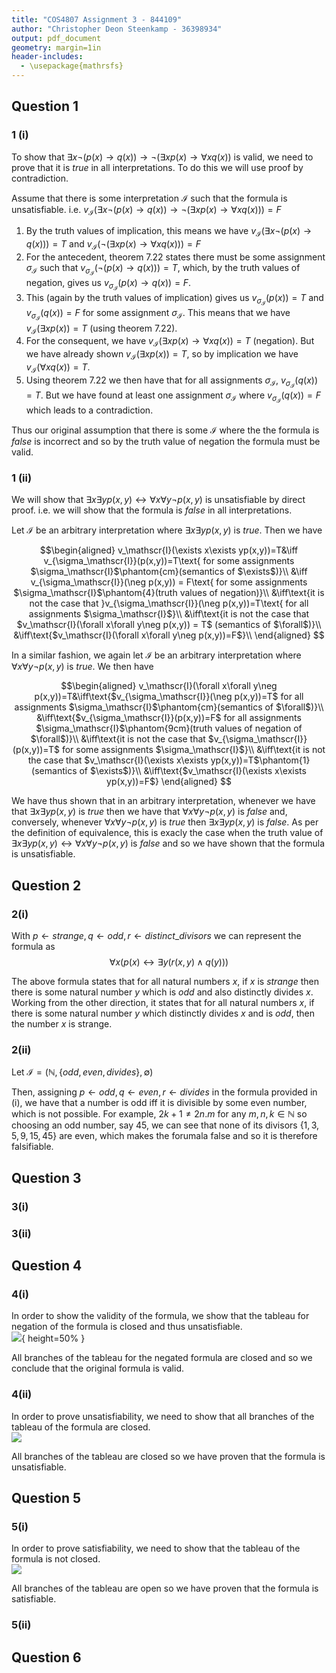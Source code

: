 ```yaml
---
title: "COS4807 Assignment 3 - 844109"
author: "Christopher Deon Steenkamp - 36398934"
output: pdf_document
geometry: margin=1in
header-includes:
  - \usepackage{mathrsfs}
---
```

## Question 1

### 1 (i)

To show that $\exists x\neg(p(x)\rightarrow q(x))\rightarrow\neg(\exists xp(x)\rightarrow \forall xq(x))$ is valid, we need to prove that it is $true$ in all interpretations. To do this we will use proof by contradiction.

Assume that there is some interpretation $\mathscr{I}$ such that the formula is unsatisfiable. i.e. $v_\mathscr{I}(\exists x\neg(p(x)\rightarrow q(x))\rightarrow\neg(\exists xp(x)\rightarrow \forall xq(x)))=F$

1. By the truth values of implication, this means we have $v_\mathscr{I}(\exists x\neg(p(x)\rightarrow q(x)))=T$ and $v_\mathscr{I}( \neg(\exists xp(x)\rightarrow \forall xq(x)))=F$
1. For the antecedent, theorem 7.22 states there must be some assignment $\sigma_\mathscr{I}$ such that $v_{\sigma_\mathscr{I}}(\neg(p(x)\rightarrow q(x)))=T$, which, by the truth values of negation, gives us $v_{\sigma_\mathscr{I}}(p(x)\rightarrow q(x))=F$.
1. This (again by the truth values of implication) gives us $v_{\sigma_\mathscr{I}}(p(x))=T$ and $v_{\sigma_\mathscr{I}}(q(x))=F$ for some assignment $\sigma_\mathscr{I}$. This means that we have $v_\mathscr{I}(\exists xp(x)) = T$ (using theorem 7.22).
1. For the consequent, we have $v_\mathscr{I}(\exists xp(x)\rightarrow \forall xq(x))=T$ (negation). But we have already shown $v_\mathscr{I}(\exists xp(x)) = T$, so by implication we have $v_\mathscr{I}(\forall xq(x))=T$.
1. Using theorem 7.22 we then have that for all assignments $\sigma_\mathscr{I}$, $v_{\sigma_\mathscr{I}}(q(x))=T$. But we have found at least one assignment $\sigma_\mathscr{I}$ where $v_{\sigma_\mathscr{I}}(q(x))=F$ which leads to a contradiction.

Thus our original assumption that there is some $\mathscr{I}$ where the the formula is $false$ is incorrect and so by the truth value of negation the formula must be valid.

### 1 (ii)

We will show that $\exists x\exists yp(x,y)\leftrightarrow\forall x\forall y\neg p(x,y)$ is unsatisfiable by direct proof. i.e. we will show that the formula is $false$ in all interpretations.

Let $\mathscr{I}$ be an arbitrary interpretation where $\exists x\exists yp(x,y)$ is $true$. Then we have

$$\begin{aligned}
v_\mathscr{I}(\exists x\exists yp(x,y))=T&\iff v_{\sigma_\mathscr{I}}(p(x,y))=T\text{ for some assignments $\sigma_\mathscr{I}$\phantom{cm}(semantics of $\exists$)}\\
&\iff v_{\sigma_\mathscr{I}}(\neg p(x,y)) = F\text{ for some assignments $\sigma_\mathscr{I}$\phantom{4}(truth values of negation)}\\
&\iff\text{it is not the case that }v_{\sigma_\mathscr{I}}(\neg p(x,y))=T\text{ for all assignments $\sigma_\mathscr{I}$}\\
&\iff\text{it is not the case that $v_\mathscr{I}(\forall x\forall y\neg p(x,y)) = T$ (semantics of $\forall$)}\\
&\iff\text{$v_\mathscr{I}(\forall x\forall y\neg p(x,y))=F$}\\
\end{aligned}
$$

In a similar fashion, we again let $\mathscr{I}$ be an arbitrary interpretation where $\forall x\forall y\neg p(x,y)$ is $true$. We then have

$$\begin{aligned}
v_\mathscr{I}(\forall x\forall y\neg p(x,y))=T&\iff\text{$v_{\sigma_\mathscr{I}}(\neg p(x,y))=T$ for all assignments $\sigma_\mathscr{I}$\phantom{cm}(semantics of $\forall$)}\\
&\iff\text{$v_{\sigma_\mathscr{I}}(p(x,y))=F$ for all assignments $\sigma_\mathscr{I}$\phantom{9cm}(truth values of negation of $\forall$)}\\
&\iff\text{it is not the case that $v_{\sigma_\mathscr{I}}(p(x,y))=T$ for some assignments $\sigma_\mathscr{I}$}\\
&\iff\text{it is not the case that $v_\mathscr{I}(\exists x\exists yp(x,y))=T$\phantom{1}(semantics of $\exists$)}\\
&\iff\text{$v_\mathscr{I}(\exists x\exists yp(x,y))=F$}
\end{aligned}
$$

We have thus shown that in an arbitrary interpretation, whenever we have that $\exists x\exists yp(x,y)$ is $true$ then we have that $\forall x\forall y\neg p(x,y)$ is $false$ and, conversely, whenever $\forall x\forall y\neg p(x,y)$ is $true$ then $\exists x\exists yp(x,y)$ is $false$. As per the definition of equivalence, this is exacly the case when the truth value of $\exists x\exists yp(x,y)\leftrightarrow\forall x\forall y\neg p(x,y)$ is $false$ and so we have shown that the formula is unsatisfiable.

## Question 2

### 2(i)

With $p \leftarrow strange, q \leftarrow odd, r \leftarrow distinct\_divisors$ we can represent the formula as $$\forall x(p(x) \leftrightarrow \exists y(r(x,y)\land q(y)))$$

The above formula states that for all natural numbers $x$, if $x$ is $strange$ then there is some natural number $y$ which is $odd$ and also distinctly divides $x$. Working from the other direction, it states that for all natural numbers $x$, if there is some natural number $y$ which distinctly divides $x$ and is $odd$, then the number $x$ is strange.

### 2(ii)

Let $\mathscr{I} = (\mathbb{N}, \{odd, even, divides\}, \emptyset)$

Then, assigning $p \leftarrow odd, q \leftarrow even, r \leftarrow divides$ in the formula provided in (i), we have that a number is odd iff it is divisible by some even number, which is not possible. For example, $2k+1 \neq 2n.m$ for any $m,n,k \in \mathbb{N}$ so choosing an odd number, say $45$, we can see that none of its divisors $\{1, 3, 5, 9, 15, 45\}$ are even, which makes the forumala false and so it is therefore falsifiable.

## Question 3

### 3(i)

### 3(ii)

## Question 4

### 4(i)

In order to show the validity of the formula, we show that the tableau for  negation of the formula is closed and thus unsatisfiable.\
![ ](q4.1.dot.svg){ height=50% }

All branches of the tableau for the negated formula are closed and so we conclude that the original formula is valid.

### 4(ii)

In order to prove unsatisfiability, we need to show that all branches of the tableau of the formula are closed.\
![ ](q4.2.dot.svg)

All branches of the tableau are closed so we have proven that the formula is unsatisfiable.

## Question 5

### 5(i)

In order to prove satisfiability, we need to show that the tableau of the formula is not closed.\
![ ](q5.1.dot.svg)

All branches of the tableau are open so we have proven that the formula is satisfiable.

### 5(ii)

## Question 6
